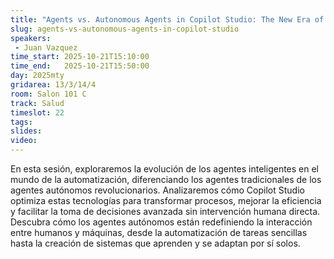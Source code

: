 ```yaml
---
title: "Agents vs. Autonomous Agents in Copilot Studio: The New Era of Automation"
slug: agents-vs-autonomous-agents-in-copilot-studio
speakers:
 - Juan Vazquez
time_start: 2025-10-21T15:10:00
time_end:   2025-10-21T15:50:00
day: 2025mty
gridarea: 13/3/14/4
room: Salon 101 C
track: Salud
timeslot: 22
tags:
slides: 
video: 
---
```


En esta sesión, exploraremos la evolución de los agentes inteligentes en el mundo de la automatización, diferenciando los agentes tradicionales de los agentes autónomos revolucionarios. Analizaremos cómo Copilot Studio optimiza estas tecnologías para transformar procesos, mejorar la eficiencia y facilitar la toma de decisiones avanzada sin intervención humana directa.
Descubra cómo los agentes autónomos están redefiniendo la interacción entre humanos y máquinas, desde la automatización de tareas sencillas hasta la creación de sistemas que aprenden y se adaptan por sí solos.